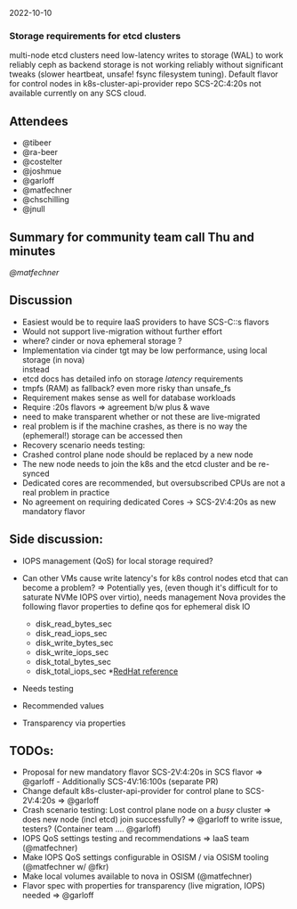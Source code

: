2022-10-10

### Storage requirements for etcd clusters

   multi-node etcd clusters need low-latency writes to storage (WAL) to work reliably
   ceph as backend storage is not working reliably without significant tweaks (slower heartbeat, unsafe! fsync filesystem tuning). Default flavor for control nodes in k8s-cluster-api-provider repo SCS-2C:4:20s not available currently on any SCS cloud.

## Attendees

* @tibeer
* @ra-beer
* @costelter
* @joshmue
* @garloff
* @matfechner
* @chschilling
* @jnull

## Summary for community team call Thu and minutes
   *@matfechner*

## Discussion
   * Easiest would be to require IaaS providers to have SCS-<n>C:<m>:<o>s flavors
   * Would not support live-migration without further effort
   * where? cinder or nova ephemeral storage ?
   * Implementation via cinder tgt may be low performance, using local storage (in nova)  
   instead
   * etcd docs has detailed info on storage *latency* requirements
   * tmpfs (RAM) as fallback? even more risky than unsafe_fs
   * Requirement makes sense as well for database workloads
   * Require :20s flavors => agreement b/w plus & wave
   * need to make transparent whether or not these are live-migrated
   * real problem is if the machine crashes, as there is no way the (ephemeral!) storage can be accessed then
   * Recovery scenario needs testing:
   * Crashed control plane node should be replaced by a new node
   * The new node needs to join the k8s and the etcd cluster and be re-synced
   * Dedicated cores are recommended, but oversubscribed CPUs are not a real problem in practice
   * No agreement on requiring dedicated Cores
     -> SCS-2V:4:20s as new mandatory flavor

## Side discussion:

   * IOPS management (QoS) for local storage required?
   * Can other VMs cause write latency's for k8s control nodes etcd that can become a problem?
   => Potentially yes, (even though it's difficult for to saturate NVMe IOPS over virtio),
   needs management
   Nova provides the following flavor properties to define qos for ephemeral disk IO 
     - disk_read_bytes_sec
     - disk_read_iops_sec
     - disk_write_bytes_sec
     - disk_write_iops_sec
     - disk_total_bytes_sec
     - disk_total_iops_sec
     *[RedHat reference](https://access.redhat.com/solutions/5626011)

   * Needs testing
   * Recommended values
   * Transparency via properties

## TODOs:

   * Proposal for new mandatory flavor SCS-2V:4:20s in SCS flavor => @garloff
    - Additionally SCS-4V:16:100s (separate PR)
   * Change default k8s-cluster-api-provider for control plane to SCS-2V:4:20s => @garloff
   * Crash scenario testing: Lost control plane node on a *busy* cluster => does new node (incl etcd) join successfully? => @garloff to write issue, testers? (Container team .... @garloff)
   * IOPS QoS settings testing and recommendations => IaaS team (@matfechner)
   * Make IOPS QoS settings configurable in OSISM / via OSISM tooling (@matfechner w/ @fkr)
   * Make local volumes available to nova in OSISM (@matfechner)
   * Flavor spec with properties for transparency (live migration, IOPS)
     needed => @garloff
